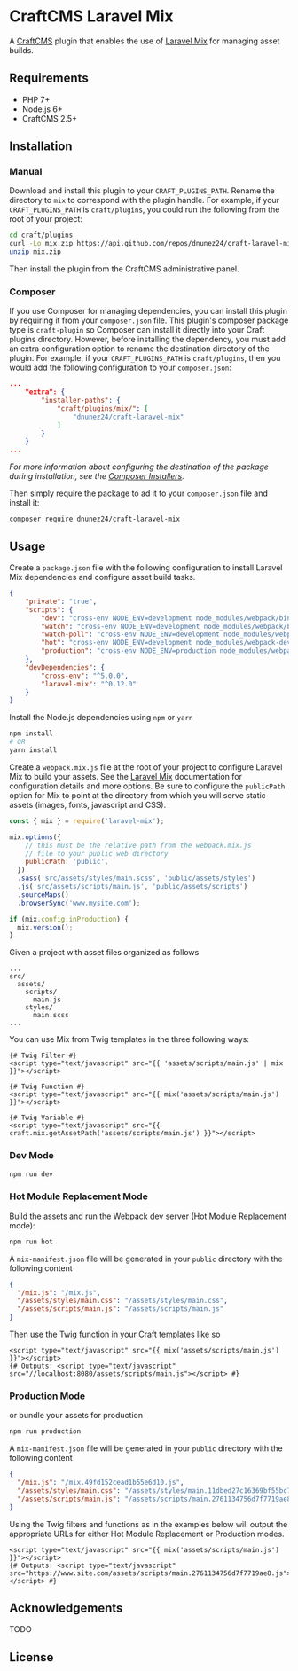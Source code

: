 # CraftCMS Laravel Mix

A [CraftCMS](https://craftcms.com/) plugin that enables the use of [Laravel Mix](https://laravel.com/docs/5.4/mix) for managing asset builds.

## Requirements

- PHP 7+
- Node.js 6+
- CraftCMS 2.5+

## Installation

### Manual

Download and install this plugin to your `CRAFT_PLUGINS_PATH`. Rename the directory to `mix` to correspond with the plugin handle. For example, if your `CRAFT_PLUGINS_PATH` is `craft/plugins`, you could run the following from the root of your project:

```bash
cd craft/plugins
curl -Lo mix.zip https://api.github.com/repos/dnunez24/craft-laravel-mix/zipball
unzip mix.zip
```

Then install the plugin from the CraftCMS administrative panel.

### Composer

If you use Composer for managing dependencies, you can install this plugin by requiring it from your `composer.json` file. This plugin's composer package type is `craft-plugin` so Composer can install it directly into your Craft plugins directory. However, before installing the dependency, you must add an extra configuration option to rename the destination directory of the plugin. For example, if your `CRAFT_PLUGINS_PATH` is `craft/plugins`, then you would add the following configuration to your `composer.json`:

```json
...
    "extra": {
        "installer-paths": {
            "craft/plugins/mix/": [
                "dnunez24/craft-laravel-mix"
            ]
        }
    }
...
```

_For more information about configuring the destination of the package during installation, see the [Composer Installers](https://github.com/composer/installers)._

Then simply require the package to ad it to your `composer.json` file and install it:

```
composer require dnunez24/craft-laravel-mix
```

## Usage

Create a `package.json` file with the following configuration to install Laravel Mix dependencies and configure asset build tasks.

```json
{
    "private": "true",
    "scripts": {
        "dev": "cross-env NODE_ENV=development node_modules/webpack/bin/webpack.js --progress --hide-modules --config=node_modules/laravel-mix/setup/webpack.config.js",
        "watch": "cross-env NODE_ENV=development node_modules/webpack/bin/webpack.js --watch --progress --hide-modules --config=node_modules/laravel-mix/setup/webpack.config.js",
        "watch-poll": "cross-env NODE_ENV=development node_modules/webpack/bin/webpack.js --watch --watch-poll --progress --hide-modules --config=node_modules/laravel-mix/setup/webpack.config.js",
        "hot": "cross-env NODE_ENV=development node_modules/webpack-dev-server/bin/webpack-dev-server.js --inline --hot --config=node_modules/laravel-mix/setup/webpack.config.js",
        "production": "cross-env NODE_ENV=production node_modules/webpack/bin/webpack.js --progress --hide-modules --config=node_modules/laravel-mix/setup/webpack.config.js"
    },
    "devDependencies": {
        "cross-env": "^5.0.0",
        "laravel-mix": "^0.12.0"
    }
}
```

Install the Node.js dependencies using `npm` or `yarn`

```bash
npm install
# OR
yarn install
```

Create a `webpack.mix.js` file at the root of your project to configure Laravel Mix to build your assets. See the [Laravel Mix](https://laravel.com/docs/5.4/mix) documentation for configuration details and more options. Be sure to configure the `publicPath` option for Mix to point at the directory from which you will serve static assets (images, fonts, javascript and CSS).

```js
const { mix } = require('laravel-mix');

mix.options({
    // this must be the relative path from the webpack.mix.js
    // file to your public web directory
    publicPath: 'public',
  })
  .sass('src/assets/styles/main.scss', 'public/assets/styles')
  .js('src/assets/scripts/main.js', 'public/assets/scripts')
  .sourceMaps()
  .browserSync('www.mysite.com');

if (mix.config.inProduction) {
  mix.version();
}
```

Given a project with asset files organized as follows

```
...
src/
  assets/
    scripts/
      main.js
    styles/
      main.scss
...
```

You can use Mix from Twig templates in the three following ways:

```twig
{# Twig Filter #}
<script type="text/javascript" src="{{ 'assets/scripts/main.js' | mix }}"></script>

{# Twig Function #}
<script type="text/javascript" src="{{ mix('assets/scripts/main.js') }}"></script>

{# Twig Variable #}
<script type="text/javascript" src="{{ craft.mix.getAssetPath('assets/scripts/main.js') }}"></script>
```


### Dev Mode

```bash
npm run dev
```

### Hot Module Replacement Mode

Build the assets and run the Webpack dev server (Hot Module Replacement mode):

```bash
npm run hot
```

A `mix-manifest.json` file will be generated in your `public` directory with the following content

```json
{
  "/mix.js": "/mix.js",
  "/assets/styles/main.css": "/assets/styles/main.css",
  "/assets/scripts/main.js": "/assets/scripts/main.js"
}
```

Then use the Twig function in your Craft templates like so

```twig
<script type="text/javascript" src="{{ mix('assets/scripts/main.js') }}"></script>
{# Outputs: <script type="text/javascript" src="//localhost:8080/assets/scripts/main.js"></script> #}
```

### Production Mode

or bundle your assets for production

```bash
npm run production
```

A `mix-manifest.json` file will be generated in your `public` directory with the following content

```json
{
  "/mix.js": "/mix.49fd152cead1b55e6d10.js",
  "/assets/styles/main.css": "/assets/styles/main.11dbed27c16369bf55bc7e36fb2cf415.css",
  "/assets/scripts/main.js": "/assets/scripts/main.2761134756d7f7719ae8.js"
}
```

Using the Twig filters and functions as in the examples below will output the appropriate URLs for either Hot Module Replacement or Production modes.


```twig
<script type="text/javascript" src="{{ mix('assets/scripts/main.js') }}"></script>
{# Outputs: <script type="text/javascript" src="https://www.site.com/assets/scripts/main.2761134756d7f7719ae8.js"></script> #}
```


## Acknowledgements

TODO

## License
